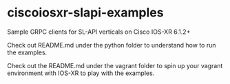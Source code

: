 # ciscoiosxr-slapi-examples
Sample GRPC clients  for SL-API verticals on Cisco IOS-XR 6.1.2+

Check out README.md under the python folder to understand how to run the examples.  

Check out the README.md under the vagrant folder to spin up your vagrant environment with IOS-XR to play with the examples.
